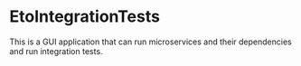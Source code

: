 # EtoIntegrationTests

This is a GUI application that can run microservices and their dependencies and run integration tests.
